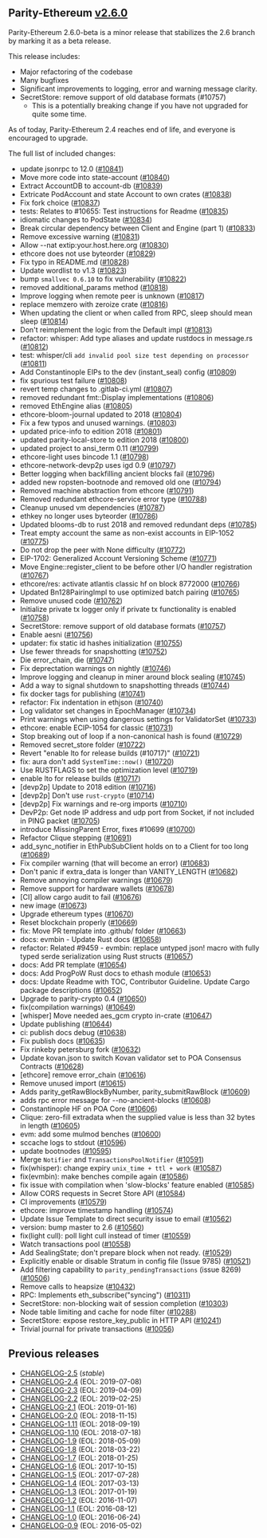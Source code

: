 ## Parity-Ethereum [v2.6.0](https://github.com/paritytech/parity-ethereum/releases/tag/v2.6.0)

Parity-Ethereum 2.6.0-beta is a minor release that stabilizes the 2.6 branch by
marking it as a beta release.

This release includes:
  * Major refactoring of the codebase
  * Many bugfixes
  * Significant improvements to logging, error and warning message clarity.
  * SecretStore: remove support of old database formats (#10757)
      * This is a potentially breaking change if you have not upgraded for
          quite some time.

 As of today, Parity-Ethereum 2.4 reaches end of life, and everyone is
 encouraged to upgrade.

The full list of included changes:
* update jsonrpc to 12.0 ([#10841](https://github.com/paritytech/parity-ethereum/pull/10841))
* Move more code into state-account ([#10840](https://github.com/paritytech/parity-ethereum/pull/10840))
* Extract AccountDB to account-db ([#10839](https://github.com/paritytech/parity-ethereum/pull/10839))
* Extricate PodAccount and state Account to own crates ([#10838](https://github.com/paritytech/parity-ethereum/pull/10838))
* Fix fork choice ([#10837](https://github.com/paritytech/parity-ethereum/pull/10837))
* tests: Relates to #10655: Test instructions for Readme ([#10835](https://github.com/paritytech/parity-ethereum/pull/10835))
* idiomatic changes to PodState ([#10834](https://github.com/paritytech/parity-ethereum/pull/10834))
* Break circular dependency between Client and Engine (part 1) ([#10833](https://github.com/paritytech/parity-ethereum/pull/10833))
* Remove excessive warning ([#10831](https://github.com/paritytech/parity-ethereum/pull/10831))
* Allow --nat extip:your.host.here.org ([#10830](https://github.com/paritytech/parity-ethereum/pull/10830))
* ethcore does not use byteorder ([#10829](https://github.com/paritytech/parity-ethereum/pull/10829))
* Fix typo in README.md ([#10828](https://github.com/paritytech/parity-ethereum/pull/10828))
* Update wordlist to v1.3 ([#10823](https://github.com/paritytech/parity-ethereum/pull/10823))
* bump `smallvec 0.6.10` to fix vulnerability ([#10822](https://github.com/paritytech/parity-ethereum/pull/10822))
* removed additional_params method ([#10818](https://github.com/paritytech/parity-ethereum/pull/10818))
* Improve logging when remote peer is unknown ([#10817](https://github.com/paritytech/parity-ethereum/pull/10817))
* replace memzero with zeroize crate ([#10816](https://github.com/paritytech/parity-ethereum/pull/10816))
* When updating the client or when called from RPC, sleep should mean sleep ([#10814](https://github.com/paritytech/parity-ethereum/pull/10814))
* Don't reimplement the logic from the Default impl ([#10813](https://github.com/paritytech/parity-ethereum/pull/10813))
* refactor: whisper: Add type aliases and update rustdocs in message.rs ([#10812](https://github.com/paritytech/parity-ethereum/pull/10812))
* test: whisper/cli `add invalid pool size test depending on processor` ([#10811](https://github.com/paritytech/parity-ethereum/pull/10811))
* Add Constantinople EIPs to the dev (instant_seal) config ([#10809](https://github.com/paritytech/parity-ethereum/pull/10809))
* fix spurious test failure ([#10808](https://github.com/paritytech/parity-ethereum/pull/10808))
* revert temp changes to .gitlab-ci.yml ([#10807](https://github.com/paritytech/parity-ethereum/pull/10807))
* removed redundant fmt::Display implementations ([#10806](https://github.com/paritytech/parity-ethereum/pull/10806))
* removed EthEngine alias ([#10805](https://github.com/paritytech/parity-ethereum/pull/10805))
* ethcore-bloom-journal updated to 2018 ([#10804](https://github.com/paritytech/parity-ethereum/pull/10804))
* Fix a few typos and unused warnings. ([#10803](https://github.com/paritytech/parity-ethereum/pull/10803))
* updated price-info to edition 2018 ([#10801](https://github.com/paritytech/parity-ethereum/pull/10801))
* updated parity-local-store to edition 2018 ([#10800](https://github.com/paritytech/parity-ethereum/pull/10800))
* updated project to ansi_term 0.11 ([#10799](https://github.com/paritytech/parity-ethereum/pull/10799))
* ethcore-light uses bincode 1.1 ([#10798](https://github.com/paritytech/parity-ethereum/pull/10798))
* ethcore-network-devp2p uses igd 0.9 ([#10797](https://github.com/paritytech/parity-ethereum/pull/10797))
* Better logging when backfilling ancient blocks fail ([#10796](https://github.com/paritytech/parity-ethereum/pull/10796))
* added new ropsten-bootnode and removed old one ([#10794](https://github.com/paritytech/parity-ethereum/pull/10794))
* Removed machine abstraction from ethcore ([#10791](https://github.com/paritytech/parity-ethereum/pull/10791))
* Removed redundant ethcore-service error type ([#10788](https://github.com/paritytech/parity-ethereum/pull/10788))
* Cleanup unused vm dependencies ([#10787](https://github.com/paritytech/parity-ethereum/pull/10787))
* ethkey no longer uses byteorder ([#10786](https://github.com/paritytech/parity-ethereum/pull/10786))
* Updated blooms-db to rust 2018 and removed redundant deps ([#10785](https://github.com/paritytech/parity-ethereum/pull/10785))
* Treat empty account the same as non-exist accounts in EIP-1052 ([#10775](https://github.com/paritytech/parity-ethereum/pull/10775))
* Do not drop the peer with None difficulty ([#10772](https://github.com/paritytech/parity-ethereum/pull/10772))
* EIP-1702: Generalized Account Versioning Scheme ([#10771](https://github.com/paritytech/parity-ethereum/pull/10771))
* Move Engine::register_client to be before other I/O handler registration ([#10767](https://github.com/paritytech/parity-ethereum/pull/10767))
* ethcore/res: activate atlantis classic hf on block 8772000 ([#10766](https://github.com/paritytech/parity-ethereum/pull/10766))
* Updated Bn128PairingImpl to use optimized batch pairing  ([#10765](https://github.com/paritytech/parity-ethereum/pull/10765))
* Remove unused code ([#10762](https://github.com/paritytech/parity-ethereum/pull/10762))
* Initialize private tx logger only if private tx functionality is enabled ([#10758](https://github.com/paritytech/parity-ethereum/pull/10758))
* SecretStore: remove support of old database formats ([#10757](https://github.com/paritytech/parity-ethereum/pull/10757))
* Enable aesni ([#10756](https://github.com/paritytech/parity-ethereum/pull/10756))
* updater: fix static id hashes initialization ([#10755](https://github.com/paritytech/parity-ethereum/pull/10755))
* Use fewer threads for snapshotting ([#10752](https://github.com/paritytech/parity-ethereum/pull/10752))
* Die error_chain, die ([#10747](https://github.com/paritytech/parity-ethereum/pull/10747))
* Fix deprectation warnings on nightly ([#10746](https://github.com/paritytech/parity-ethereum/pull/10746))
* Improve logging and cleanup in miner around block sealing ([#10745](https://github.com/paritytech/parity-ethereum/pull/10745))
* Add a way to signal shutdown to snapshotting threads ([#10744](https://github.com/paritytech/parity-ethereum/pull/10744))
* fix docker tags for publishing ([#10741](https://github.com/paritytech/parity-ethereum/pull/10741))
* refactor: Fix indentation in ethjson ([#10740](https://github.com/paritytech/parity-ethereum/pull/10740))
* Log validator set changes in EpochManager ([#10734](https://github.com/paritytech/parity-ethereum/pull/10734))
* Print warnings when using dangerous settings for ValidatorSet ([#10733](https://github.com/paritytech/parity-ethereum/pull/10733))
* ethcore: enable ECIP-1054 for classic ([#10731](https://github.com/paritytech/parity-ethereum/pull/10731))
* Stop breaking out of loop if a non-canonical hash is found ([#10729](https://github.com/paritytech/parity-ethereum/pull/10729))
* Removed secret_store folder ([#10722](https://github.com/paritytech/parity-ethereum/pull/10722))
* Revert "enable lto for release builds (#10717)" ([#10721](https://github.com/paritytech/parity-ethereum/pull/10721))
* fix: aura don't add `SystemTime::now()` ([#10720](https://github.com/paritytech/parity-ethereum/pull/10720))
* Use RUSTFLAGS to set the optimization level ([#10719](https://github.com/paritytech/parity-ethereum/pull/10719))
* enable lto for release builds ([#10717](https://github.com/paritytech/parity-ethereum/pull/10717))
* [devp2p] Update to 2018 edition ([#10716](https://github.com/paritytech/parity-ethereum/pull/10716))
* [devp2p] Don't use `rust-crypto` ([#10714](https://github.com/paritytech/parity-ethereum/pull/10714))
* [devp2p] Fix warnings and re-org imports ([#10710](https://github.com/paritytech/parity-ethereum/pull/10710))
* DevP2p: Get node IP address and udp port from Socket, if not included in PING packet ([#10705](https://github.com/paritytech/parity-ethereum/pull/10705))
* introduce MissingParent Error, fixes #10699 ([#10700](https://github.com/paritytech/parity-ethereum/pull/10700))
* Refactor Clique stepping ([#10691](https://github.com/paritytech/parity-ethereum/pull/10691))
* add_sync_notifier in EthPubSubClient holds on to a Client for too long ([#10689](https://github.com/paritytech/parity-ethereum/pull/10689))
* Fix compiler warning (that will become an error) ([#10683](https://github.com/paritytech/parity-ethereum/pull/10683))
* Don't panic if extra_data is longer than VANITY_LENGTH ([#10682](https://github.com/paritytech/parity-ethereum/pull/10682))
* Remove annoying compiler warnings ([#10679](https://github.com/paritytech/parity-ethereum/pull/10679))
* Remove support for hardware wallets ([#10678](https://github.com/paritytech/parity-ethereum/pull/10678))
* [CI] allow cargo audit to fail ([#10676](https://github.com/paritytech/parity-ethereum/pull/10676))
* new image ([#10673](https://github.com/paritytech/parity-ethereum/pull/10673))
* Upgrade ethereum types ([#10670](https://github.com/paritytech/parity-ethereum/pull/10670))
* Reset blockchain properly ([#10669](https://github.com/paritytech/parity-ethereum/pull/10669))
* fix: Move PR template into .github/ folder ([#10663](https://github.com/paritytech/parity-ethereum/pull/10663))
* docs: evmbin - Update Rust docs ([#10658](https://github.com/paritytech/parity-ethereum/pull/10658))
* refactor: Related #9459 - evmbin: replace untyped json! macro with fully typed serde serialization using Rust structs ([#10657](https://github.com/paritytech/parity-ethereum/pull/10657))
* docs: Add PR template ([#10654](https://github.com/paritytech/parity-ethereum/pull/10654))
* docs: Add ProgPoW Rust docs to ethash module ([#10653](https://github.com/paritytech/parity-ethereum/pull/10653))
* docs: Update Readme with TOC, Contributor Guideline. Update Cargo package descriptions ([#10652](https://github.com/paritytech/parity-ethereum/pull/10652))
* Upgrade to parity-crypto 0.4 ([#10650](https://github.com/paritytech/parity-ethereum/pull/10650))
* fix(compilation warnings) ([#10649](https://github.com/paritytech/parity-ethereum/pull/10649))
* [whisper] Move needed aes_gcm crypto in-crate ([#10647](https://github.com/paritytech/parity-ethereum/pull/10647))
* Update publishing ([#10644](https://github.com/paritytech/parity-ethereum/pull/10644))
* ci: publish docs debug ([#10638](https://github.com/paritytech/parity-ethereum/pull/10638))
* Fix publish docs ([#10635](https://github.com/paritytech/parity-ethereum/pull/10635))
* Fix rinkeby petersburg fork ([#10632](https://github.com/paritytech/parity-ethereum/pull/10632))
* Update kovan.json to switch Kovan validator set to POA Consensus Contracts ([#10628](https://github.com/paritytech/parity-ethereum/pull/10628))
* [ethcore] remove error_chain ([#10616](https://github.com/paritytech/parity-ethereum/pull/10616))
* Remove unused import ([#10615](https://github.com/paritytech/parity-ethereum/pull/10615))
* Adds parity_getRawBlockByNumber, parity_submitRawBlock ([#10609](https://github.com/paritytech/parity-ethereum/pull/10609))
* adds rpc error message for --no-ancient-blocks ([#10608](https://github.com/paritytech/parity-ethereum/pull/10608))
* Constantinople HF on POA Core ([#10606](https://github.com/paritytech/parity-ethereum/pull/10606))
* Clique: zero-fill extradata when the supplied value is less than 32 bytes in length ([#10605](https://github.com/paritytech/parity-ethereum/pull/10605))
* evm: add some mulmod benches ([#10600](https://github.com/paritytech/parity-ethereum/pull/10600))
* sccache logs to stdout ([#10596](https://github.com/paritytech/parity-ethereum/pull/10596))
* update bootnodes ([#10595](https://github.com/paritytech/parity-ethereum/pull/10595))
* Merge `Notifier` and `TransactionsPoolNotifier` ([#10591](https://github.com/paritytech/parity-ethereum/pull/10591))
* fix(whisper): change expiry `unix_time + ttl + work` ([#10587](https://github.com/paritytech/parity-ethereum/pull/10587))
* fix(evmbin): make benches compile again ([#10586](https://github.com/paritytech/parity-ethereum/pull/10586))
* fix issue with compilation when 'slow-blocks' feature enabled ([#10585](https://github.com/paritytech/parity-ethereum/pull/10585))
* Allow CORS requests in Secret Store API ([#10584](https://github.com/paritytech/parity-ethereum/pull/10584))
* CI improvements ([#10579](https://github.com/paritytech/parity-ethereum/pull/10579))
* ethcore: improve timestamp handling ([#10574](https://github.com/paritytech/parity-ethereum/pull/10574))
* Update Issue Template to direct security issue to email ([#10562](https://github.com/paritytech/parity-ethereum/pull/10562))
* version: bump master to 2.6 ([#10560](https://github.com/paritytech/parity-ethereum/pull/10560))
* fix(light cull): poll light cull instead of timer ([#10559](https://github.com/paritytech/parity-ethereum/pull/10559))
* Watch transactions pool ([#10558](https://github.com/paritytech/parity-ethereum/pull/10558))
* Add SealingState; don't prepare block when not ready. ([#10529](https://github.com/paritytech/parity-ethereum/pull/10529))
* Explicitly enable or disable Stratum in config file (Issue 9785) ([#10521](https://github.com/paritytech/parity-ethereum/pull/10521))
* Add filtering capability to `parity_pendingTransactions` (issue 8269) ([#10506](https://github.com/paritytech/parity-ethereum/pull/10506))
* Remove calls to heapsize ([#10432](https://github.com/paritytech/parity-ethereum/pull/10432))
* RPC: Implements eth_subscribe("syncing") ([#10311](https://github.com/paritytech/parity-ethereum/pull/10311))
* SecretStore: non-blocking wait of session completion ([#10303](https://github.com/paritytech/parity-ethereum/pull/10303))
* Node table limiting and cache for node filter ([#10288](https://github.com/paritytech/parity-ethereum/pull/10288))
* SecretStore: expose restore_key_public in HTTP API ([#10241](https://github.com/paritytech/parity-ethereum/pull/10241))
* Trivial journal for private transactions ([#10056](https://github.com/paritytech/parity-ethereum/pull/10056))

## Previous releases

- [CHANGELOG-2.5](docs/CHANGELOG-2.5.md) (_stable_)
- [CHANGELOG-2.4](docs/CHANGELOG-2.4.md) (EOL: 2019-07-08)
- [CHANGELOG-2.3](docs/CHANGELOG-2.3.md) (EOL: 2019-04-09)
- [CHANGELOG-2.2](docs/CHANGELOG-2.2.md) (EOL: 2019-02-25)
- [CHANGELOG-2.1](docs/CHANGELOG-2.1.md) (EOL: 2019-01-16)
- [CHANGELOG-2.0](docs/CHANGELOG-2.0.md) (EOL: 2018-11-15)
- [CHANGELOG-1.11](docs/CHANGELOG-1.11.md) (EOL: 2018-09-19)
- [CHANGELOG-1.10](docs/CHANGELOG-1.10.md) (EOL: 2018-07-18)
- [CHANGELOG-1.9](docs/CHANGELOG-1.9.md) (EOL: 2018-05-09)
- [CHANGELOG-1.8](docs/CHANGELOG-1.8.md) (EOL: 2018-03-22)
- [CHANGELOG-1.7](docs/CHANGELOG-1.7.md) (EOL: 2018-01-25)
- [CHANGELOG-1.6](docs/CHANGELOG-1.6.md) (EOL: 2017-10-15)
- [CHANGELOG-1.5](docs/CHANGELOG-1.5.md) (EOL: 2017-07-28)
- [CHANGELOG-1.4](docs/CHANGELOG-1.4.md) (EOL: 2017-03-13)
- [CHANGELOG-1.3](docs/CHANGELOG-1.3.md) (EOL: 2017-01-19)
- [CHANGELOG-1.2](docs/CHANGELOG-1.2.md) (EOL: 2016-11-07)
- [CHANGELOG-1.1](docs/CHANGELOG-1.1.md) (EOL: 2016-08-12)
- [CHANGELOG-1.0](docs/CHANGELOG-1.0.md) (EOL: 2016-06-24)
- [CHANGELOG-0.9](docs/CHANGELOG-0.9.md) (EOL: 2016-05-02)
